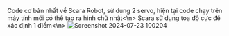 Code cơ bản nhất về Scara Robot, sử dụng 2 servo, hiện tại code chạy trên máy tính mới có thể tạo ra hình chữ nhật<\n>
Scara sử dụng toạ độ cực để xác định 1 điểm<\n>
![Screenshot 2024-07-23 100204](https://github.com/user-attachments/assets/60a562ad-a630-4260-884c-a1a4bc2f7ee0)
